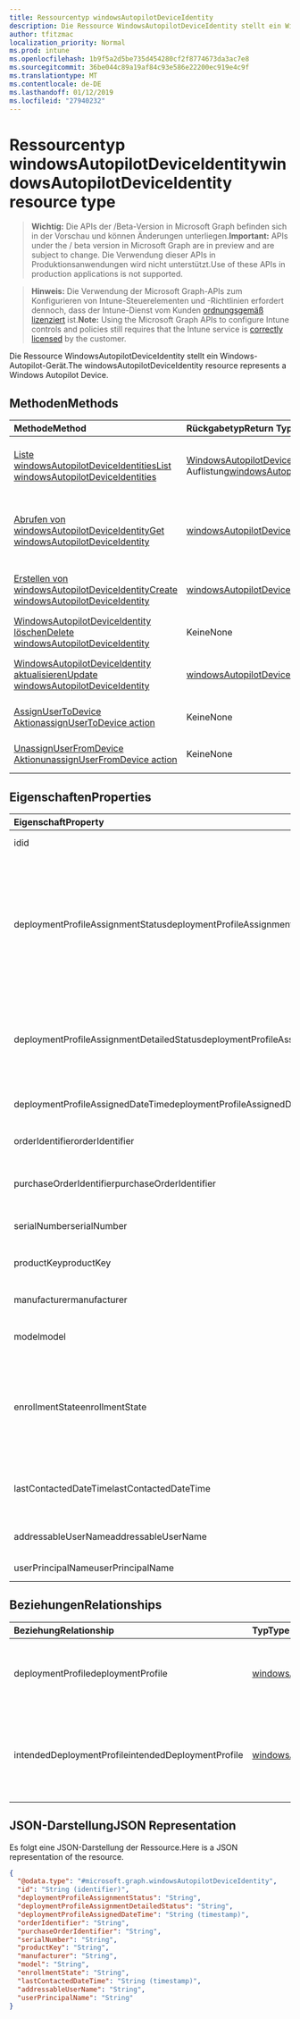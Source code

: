 ```yaml
---
title: Ressourcentyp windowsAutopilotDeviceIdentity
description: Die Ressource WindowsAutopilotDeviceIdentity stellt ein Windows-Autopilot-Gerät.
author: tfitzmac
localization_priority: Normal
ms.prod: intune
ms.openlocfilehash: 1b9f5a2d5be735d454280cf2f8774673da3ac7e8
ms.sourcegitcommit: 36be044c89a19af84c93e586e22200ec919e4c9f
ms.translationtype: MT
ms.contentlocale: de-DE
ms.lasthandoff: 01/12/2019
ms.locfileid: "27940232"
---
```

# <a name="windowsautopilotdeviceidentity-resource-type"></a><span data-ttu-id="494c6-103">Ressourcentyp windowsAutopilotDeviceIdentity</span><span class="sxs-lookup"><span data-stu-id="494c6-103">windowsAutopilotDeviceIdentity resource type</span></span>

> <span data-ttu-id="494c6-104">**Wichtig:** Die APIs der /Beta-Version in Microsoft Graph befinden sich in der Vorschau und können Änderungen unterliegen.</span><span class="sxs-lookup"><span data-stu-id="494c6-104">**Important:** APIs under the / beta version in Microsoft Graph are in preview and are subject to change.</span></span> <span data-ttu-id="494c6-105">Die Verwendung dieser APIs in Produktionsanwendungen wird nicht unterstützt.</span><span class="sxs-lookup"><span data-stu-id="494c6-105">Use of these APIs in production applications is not supported.</span></span>

> <span data-ttu-id="494c6-106">**Hinweis:** Die Verwendung der Microsoft Graph-APIs zum Konfigurieren von Intune-Steuerelementen und -Richtlinien erfordert dennoch, dass der Intune-Dienst vom Kunden [ordnungsgemäß lizenziert](https://go.microsoft.com/fwlink/?linkid=839381) ist.</span><span class="sxs-lookup"><span data-stu-id="494c6-106">**Note:** Using the Microsoft Graph APIs to configure Intune controls and policies still requires that the Intune service is [correctly licensed](https://go.microsoft.com/fwlink/?linkid=839381) by the customer.</span></span>

<span data-ttu-id="494c6-107">Die Ressource WindowsAutopilotDeviceIdentity stellt ein Windows-Autopilot-Gerät.</span><span class="sxs-lookup"><span data-stu-id="494c6-107">The windowsAutopilotDeviceIdentity resource represents a Windows Autopilot Device.</span></span>
## <a name="methods"></a><span data-ttu-id="494c6-108">Methoden</span><span class="sxs-lookup"><span data-stu-id="494c6-108">Methods</span></span>
|<span data-ttu-id="494c6-109">Methode</span><span class="sxs-lookup"><span data-stu-id="494c6-109">Method</span></span>|<span data-ttu-id="494c6-110">Rückgabetyp</span><span class="sxs-lookup"><span data-stu-id="494c6-110">Return Type</span></span>|<span data-ttu-id="494c6-111">Beschreibung</span><span class="sxs-lookup"><span data-stu-id="494c6-111">Description</span></span>|
|:---|:---|:---|
|[<span data-ttu-id="494c6-112">Liste windowsAutopilotDeviceIdentities</span><span class="sxs-lookup"><span data-stu-id="494c6-112">List windowsAutopilotDeviceIdentities</span></span>](../api/intune-enrollment-windowsautopilotdeviceidentity-list.md)|<span data-ttu-id="494c6-113">[WindowsAutopilotDeviceIdentity](../resources/intune-enrollment-windowsautopilotdeviceidentity.md) -Auflistung</span><span class="sxs-lookup"><span data-stu-id="494c6-113">[windowsAutopilotDeviceIdentity](../resources/intune-enrollment-windowsautopilotdeviceidentity.md) collection</span></span>|<span data-ttu-id="494c6-114">Listeneigenschaften und Beziehungen der [WindowsAutopilotDeviceIdentity](../resources/intune-enrollment-windowsautopilotdeviceidentity.md) -Objekte.</span><span class="sxs-lookup"><span data-stu-id="494c6-114">List properties and relationships of the [windowsAutopilotDeviceIdentity](../resources/intune-enrollment-windowsautopilotdeviceidentity.md) objects.</span></span>|
|[<span data-ttu-id="494c6-115">Abrufen von windowsAutopilotDeviceIdentity</span><span class="sxs-lookup"><span data-stu-id="494c6-115">Get windowsAutopilotDeviceIdentity</span></span>](../api/intune-enrollment-windowsautopilotdeviceidentity-get.md)|[<span data-ttu-id="494c6-116">windowsAutopilotDeviceIdentity</span><span class="sxs-lookup"><span data-stu-id="494c6-116">windowsAutopilotDeviceIdentity</span></span>](../resources/intune-enrollment-windowsautopilotdeviceidentity.md)|<span data-ttu-id="494c6-117">Lesen Sie Eigenschaften und Beziehungen des [WindowsAutopilotDeviceIdentity](../resources/intune-enrollment-windowsautopilotdeviceidentity.md) -Objekts.</span><span class="sxs-lookup"><span data-stu-id="494c6-117">Read properties and relationships of the [windowsAutopilotDeviceIdentity](../resources/intune-enrollment-windowsautopilotdeviceidentity.md) object.</span></span>|
|[<span data-ttu-id="494c6-118">Erstellen von windowsAutopilotDeviceIdentity</span><span class="sxs-lookup"><span data-stu-id="494c6-118">Create windowsAutopilotDeviceIdentity</span></span>](../api/intune-enrollment-windowsautopilotdeviceidentity-create.md)|[<span data-ttu-id="494c6-119">windowsAutopilotDeviceIdentity</span><span class="sxs-lookup"><span data-stu-id="494c6-119">windowsAutopilotDeviceIdentity</span></span>](../resources/intune-enrollment-windowsautopilotdeviceidentity.md)|<span data-ttu-id="494c6-120">Erstellen eines neuen [WindowsAutopilotDeviceIdentity](../resources/intune-enrollment-windowsautopilotdeviceidentity.md) -Objekts.</span><span class="sxs-lookup"><span data-stu-id="494c6-120">Create a new [windowsAutopilotDeviceIdentity](../resources/intune-enrollment-windowsautopilotdeviceidentity.md) object.</span></span>|
|[<span data-ttu-id="494c6-121">WindowsAutopilotDeviceIdentity löschen</span><span class="sxs-lookup"><span data-stu-id="494c6-121">Delete windowsAutopilotDeviceIdentity</span></span>](../api/intune-enrollment-windowsautopilotdeviceidentity-delete.md)|<span data-ttu-id="494c6-122">Keine</span><span class="sxs-lookup"><span data-stu-id="494c6-122">None</span></span>|<span data-ttu-id="494c6-123">Löscht eine [WindowsAutopilotDeviceIdentity](../resources/intune-enrollment-windowsautopilotdeviceidentity.md).</span><span class="sxs-lookup"><span data-stu-id="494c6-123">Deletes a [windowsAutopilotDeviceIdentity](../resources/intune-enrollment-windowsautopilotdeviceidentity.md).</span></span>|
|[<span data-ttu-id="494c6-124">WindowsAutopilotDeviceIdentity aktualisieren</span><span class="sxs-lookup"><span data-stu-id="494c6-124">Update windowsAutopilotDeviceIdentity</span></span>](../api/intune-enrollment-windowsautopilotdeviceidentity-update.md)|[<span data-ttu-id="494c6-125">windowsAutopilotDeviceIdentity</span><span class="sxs-lookup"><span data-stu-id="494c6-125">windowsAutopilotDeviceIdentity</span></span>](../resources/intune-enrollment-windowsautopilotdeviceidentity.md)|<span data-ttu-id="494c6-126">Aktualisieren Sie die Eigenschaften eines [WindowsAutopilotDeviceIdentity](../resources/intune-enrollment-windowsautopilotdeviceidentity.md) -Objekts.</span><span class="sxs-lookup"><span data-stu-id="494c6-126">Update the properties of a [windowsAutopilotDeviceIdentity](../resources/intune-enrollment-windowsautopilotdeviceidentity.md) object.</span></span>|
|[<span data-ttu-id="494c6-127">AssignUserToDevice Aktion</span><span class="sxs-lookup"><span data-stu-id="494c6-127">assignUserToDevice action</span></span>](../api/intune-enrollment-windowsautopilotdeviceidentity-assignusertodevice.md)|<span data-ttu-id="494c6-128">Keine</span><span class="sxs-lookup"><span data-stu-id="494c6-128">None</span></span>|<span data-ttu-id="494c6-129">Autopilot Geräte Benutzer zugewiesen.</span><span class="sxs-lookup"><span data-stu-id="494c6-129">Assigns user to Autopilot devices.</span></span>|
|[<span data-ttu-id="494c6-130">UnassignUserFromDevice Aktion</span><span class="sxs-lookup"><span data-stu-id="494c6-130">unassignUserFromDevice action</span></span>](../api/intune-enrollment-windowsautopilotdeviceidentity-unassignuserfromdevice.md)|<span data-ttu-id="494c6-131">Keine</span><span class="sxs-lookup"><span data-stu-id="494c6-131">None</span></span>|<span data-ttu-id="494c6-132">Die Benutzer von einem Gerät Autopilot unassigns.</span><span class="sxs-lookup"><span data-stu-id="494c6-132">Unassigns the user from an Autopilot device.</span></span>|

## <a name="properties"></a><span data-ttu-id="494c6-133">Eigenschaften</span><span class="sxs-lookup"><span data-stu-id="494c6-133">Properties</span></span>
|<span data-ttu-id="494c6-134">Eigenschaft</span><span class="sxs-lookup"><span data-stu-id="494c6-134">Property</span></span>|<span data-ttu-id="494c6-135">Typ</span><span class="sxs-lookup"><span data-stu-id="494c6-135">Type</span></span>|<span data-ttu-id="494c6-136">Beschreibung</span><span class="sxs-lookup"><span data-stu-id="494c6-136">Description</span></span>|
|:---|:---|:---|
|<span data-ttu-id="494c6-137">id</span><span class="sxs-lookup"><span data-stu-id="494c6-137">id</span></span>|<span data-ttu-id="494c6-138">String</span><span class="sxs-lookup"><span data-stu-id="494c6-138">String</span></span>|<span data-ttu-id="494c6-139">GUID des Objekts</span><span class="sxs-lookup"><span data-stu-id="494c6-139">The GUID for the object</span></span>|
|<span data-ttu-id="494c6-140">deploymentProfileAssignmentStatus</span><span class="sxs-lookup"><span data-stu-id="494c6-140">deploymentProfileAssignmentStatus</span></span>|[<span data-ttu-id="494c6-141">windowsAutopilotProfileAssignmentStatus</span><span class="sxs-lookup"><span data-stu-id="494c6-141">windowsAutopilotProfileAssignmentStatus</span></span>](../resources/intune-enrollment-windowsautopilotprofileassignmentstatus.md)|<span data-ttu-id="494c6-142">Profil Zuordnungsstatus des Geräts Autopilot Windows.</span><span class="sxs-lookup"><span data-stu-id="494c6-142">Profile assignment status of the Windows autopilot device.</span></span> <span data-ttu-id="494c6-143">Mögliche Werte sind: `unknown`, `assignedInSync`, `assignedOutOfSync`, `assignedUnkownSyncState`, `notAssigned`, `pending` und `failed`.</span><span class="sxs-lookup"><span data-stu-id="494c6-143">Possible values are: `unknown`, `assignedInSync`, `assignedOutOfSync`, `assignedUnkownSyncState`, `notAssigned`, `pending`, `failed`.</span></span>|
|<span data-ttu-id="494c6-144">deploymentProfileAssignmentDetailedStatus</span><span class="sxs-lookup"><span data-stu-id="494c6-144">deploymentProfileAssignmentDetailedStatus</span></span>|[<span data-ttu-id="494c6-145">windowsAutopilotProfileAssignmentDetailedStatus</span><span class="sxs-lookup"><span data-stu-id="494c6-145">windowsAutopilotProfileAssignmentDetailedStatus</span></span>](../resources/intune-enrollment-windowsautopilotprofileassignmentdetailedstatus.md)|<span data-ttu-id="494c6-146">Profil Zuordnung detaillierter Status des Geräts Autopilot Windows.</span><span class="sxs-lookup"><span data-stu-id="494c6-146">Profile assignment detailed status of the Windows autopilot device.</span></span> <span data-ttu-id="494c6-147">Mögliche Werte sind: `none` und `hardwareRequirementsNotMet`.</span><span class="sxs-lookup"><span data-stu-id="494c6-147">Possible values are: `none`, `hardwareRequirementsNotMet`.</span></span>|
|<span data-ttu-id="494c6-148">deploymentProfileAssignedDateTime</span><span class="sxs-lookup"><span data-stu-id="494c6-148">deploymentProfileAssignedDateTime</span></span>|<span data-ttu-id="494c6-149">DateTimeOffset</span><span class="sxs-lookup"><span data-stu-id="494c6-149">DateTimeOffset</span></span>|<span data-ttu-id="494c6-150">Profil festlegen Uhrzeit des Geräts Autopilot Windows.</span><span class="sxs-lookup"><span data-stu-id="494c6-150">Profile set time of the Windows autopilot device.</span></span>|
|<span data-ttu-id="494c6-151">orderIdentifier</span><span class="sxs-lookup"><span data-stu-id="494c6-151">orderIdentifier</span></span>|<span data-ttu-id="494c6-152">String</span><span class="sxs-lookup"><span data-stu-id="494c6-152">String</span></span>|<span data-ttu-id="494c6-153">Die Kennung des Geräts Autopilot Windows.</span><span class="sxs-lookup"><span data-stu-id="494c6-153">Order Identifier of the Windows autopilot device.</span></span>|
|<span data-ttu-id="494c6-154">purchaseOrderIdentifier</span><span class="sxs-lookup"><span data-stu-id="494c6-154">purchaseOrderIdentifier</span></span>|<span data-ttu-id="494c6-155">Zeichenfolge</span><span class="sxs-lookup"><span data-stu-id="494c6-155">String</span></span>|<span data-ttu-id="494c6-156">Kennung des Geräts Autopilot Windows Bestellung.</span><span class="sxs-lookup"><span data-stu-id="494c6-156">Purchase Order Identifier of the Windows autopilot device.</span></span>|
|<span data-ttu-id="494c6-157">serialNumber</span><span class="sxs-lookup"><span data-stu-id="494c6-157">serialNumber</span></span>|<span data-ttu-id="494c6-158">String</span><span class="sxs-lookup"><span data-stu-id="494c6-158">String</span></span>|<span data-ttu-id="494c6-159">Seriennummer des Windows AutoPilot-Geräts</span><span class="sxs-lookup"><span data-stu-id="494c6-159">Serial number of the Windows autopilot device.</span></span>|
|<span data-ttu-id="494c6-160">productKey</span><span class="sxs-lookup"><span data-stu-id="494c6-160">productKey</span></span>|<span data-ttu-id="494c6-161">String</span><span class="sxs-lookup"><span data-stu-id="494c6-161">String</span></span>|<span data-ttu-id="494c6-162">Product Key des Windows AutoPilot-Geräts</span><span class="sxs-lookup"><span data-stu-id="494c6-162">Product Key of the Windows autopilot device.</span></span>|
|<span data-ttu-id="494c6-163">manufacturer</span><span class="sxs-lookup"><span data-stu-id="494c6-163">manufacturer</span></span>|<span data-ttu-id="494c6-164">Zeichenfolge</span><span class="sxs-lookup"><span data-stu-id="494c6-164">String</span></span>|<span data-ttu-id="494c6-165">OEM-Hersteller des Geräts Autopilot Windows.</span><span class="sxs-lookup"><span data-stu-id="494c6-165">Oem manufacturer of the Windows autopilot device.</span></span>|
|<span data-ttu-id="494c6-166">model</span><span class="sxs-lookup"><span data-stu-id="494c6-166">model</span></span>|<span data-ttu-id="494c6-167">Zeichenfolge</span><span class="sxs-lookup"><span data-stu-id="494c6-167">String</span></span>|<span data-ttu-id="494c6-168">Modellname des Geräts Autopilot Windows.</span><span class="sxs-lookup"><span data-stu-id="494c6-168">Model name of the Windows autopilot device.</span></span>|
|<span data-ttu-id="494c6-169">enrollmentState</span><span class="sxs-lookup"><span data-stu-id="494c6-169">enrollmentState</span></span>|[<span data-ttu-id="494c6-170">enrollmentState</span><span class="sxs-lookup"><span data-stu-id="494c6-170">enrollmentState</span></span>](../resources/intune-enrollment-enrollmentstate.md)|<span data-ttu-id="494c6-171">Registrierung-Zustand des Geräts Autopilot Windows Intune.</span><span class="sxs-lookup"><span data-stu-id="494c6-171">Intune enrollment state of the Windows autopilot device.</span></span> <span data-ttu-id="494c6-172">Mögliche Werte sind: `unknown`, `enrolled`, `pendingReset`, `failed`, `notContacted` und `blocked`.</span><span class="sxs-lookup"><span data-stu-id="494c6-172">Possible values are: `unknown`, `enrolled`, `pendingReset`, `failed`, `notContacted`, `blocked`.</span></span>|
|<span data-ttu-id="494c6-173">lastContactedDateTime</span><span class="sxs-lookup"><span data-stu-id="494c6-173">lastContactedDateTime</span></span>|<span data-ttu-id="494c6-174">DateTimeOffset</span><span class="sxs-lookup"><span data-stu-id="494c6-174">DateTimeOffset</span></span>|<span data-ttu-id="494c6-175">Intune kontaktiert Datum Uhrzeit der letzten des Geräts Autopilot Windows.</span><span class="sxs-lookup"><span data-stu-id="494c6-175">Intune Last Contacted Date Time of the Windows autopilot device.</span></span>|
|<span data-ttu-id="494c6-176">addressableUserName</span><span class="sxs-lookup"><span data-stu-id="494c6-176">addressableUserName</span></span>|<span data-ttu-id="494c6-177">Zeichenfolge</span><span class="sxs-lookup"><span data-stu-id="494c6-177">String</span></span>|<span data-ttu-id="494c6-178">Adressierbaren Benutzername.</span><span class="sxs-lookup"><span data-stu-id="494c6-178">Addressable user name.</span></span>|
|<span data-ttu-id="494c6-179">userPrincipalName</span><span class="sxs-lookup"><span data-stu-id="494c6-179">userPrincipalName</span></span>|<span data-ttu-id="494c6-180">Zeichenfolge</span><span class="sxs-lookup"><span data-stu-id="494c6-180">String</span></span>|<span data-ttu-id="494c6-181">Benutzerprinzipalname.</span><span class="sxs-lookup"><span data-stu-id="494c6-181">User Principal Name.</span></span>|

## <a name="relationships"></a><span data-ttu-id="494c6-182">Beziehungen</span><span class="sxs-lookup"><span data-stu-id="494c6-182">Relationships</span></span>
|<span data-ttu-id="494c6-183">Beziehung</span><span class="sxs-lookup"><span data-stu-id="494c6-183">Relationship</span></span>|<span data-ttu-id="494c6-184">Typ</span><span class="sxs-lookup"><span data-stu-id="494c6-184">Type</span></span>|<span data-ttu-id="494c6-185">Beschreibung</span><span class="sxs-lookup"><span data-stu-id="494c6-185">Description</span></span>|
|:---|:---|:---|
|<span data-ttu-id="494c6-186">deploymentProfile</span><span class="sxs-lookup"><span data-stu-id="494c6-186">deploymentProfile</span></span>|[<span data-ttu-id="494c6-187">windowsAutopilotDeploymentProfile</span><span class="sxs-lookup"><span data-stu-id="494c6-187">windowsAutopilotDeploymentProfile</span></span>](../resources/intune-enrollment-windowsautopilotdeploymentprofile.md)|<span data-ttu-id="494c6-188">Bereitstellungsprofil das Windows Autopilot Gerät derzeit zugewiesen sind.</span><span class="sxs-lookup"><span data-stu-id="494c6-188">Deployment profile currently assigned to the Windows autopilot device.</span></span>|
|<span data-ttu-id="494c6-189">intendedDeploymentProfile</span><span class="sxs-lookup"><span data-stu-id="494c6-189">intendedDeploymentProfile</span></span>|[<span data-ttu-id="494c6-190">windowsAutopilotDeploymentProfile</span><span class="sxs-lookup"><span data-stu-id="494c6-190">windowsAutopilotDeploymentProfile</span></span>](../resources/intune-enrollment-windowsautopilotdeploymentprofile.md)|<span data-ttu-id="494c6-191">Bereitstellungsprofil vorgesehen, die Windows-Gerät Autopilot zugewiesen werden soll.</span><span class="sxs-lookup"><span data-stu-id="494c6-191">Deployment profile intended to be assigned to the Windows autopilot device.</span></span>|

## <a name="json-representation"></a><span data-ttu-id="494c6-192">JSON-Darstellung</span><span class="sxs-lookup"><span data-stu-id="494c6-192">JSON Representation</span></span>
<span data-ttu-id="494c6-193">Es folgt eine JSON-Darstellung der Ressource.</span><span class="sxs-lookup"><span data-stu-id="494c6-193">Here is a JSON representation of the resource.</span></span>
<!-- {
  "blockType": "resource",
  "keyProperty": "id",
  "@odata.type": "microsoft.graph.windowsAutopilotDeviceIdentity"
}
-->
``` json
{
  "@odata.type": "#microsoft.graph.windowsAutopilotDeviceIdentity",
  "id": "String (identifier)",
  "deploymentProfileAssignmentStatus": "String",
  "deploymentProfileAssignmentDetailedStatus": "String",
  "deploymentProfileAssignedDateTime": "String (timestamp)",
  "orderIdentifier": "String",
  "purchaseOrderIdentifier": "String",
  "serialNumber": "String",
  "productKey": "String",
  "manufacturer": "String",
  "model": "String",
  "enrollmentState": "String",
  "lastContactedDateTime": "String (timestamp)",
  "addressableUserName": "String",
  "userPrincipalName": "String"
}
```





